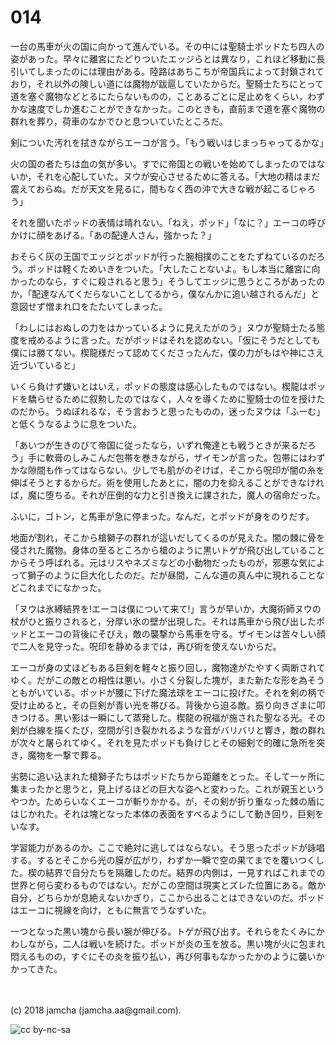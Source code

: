 # 014

一台の馬車が火の国に向かって進んでいる。その中には聖騎士ポッドたち四人の姿があった。早々に離宮にたどりついたエッジらとは異なり，これほど移動に長引いてしまったのには理由がある。陸路はあちこちが帝国兵によって封鎖されており，それ以外の険しい道には魔物が跋扈していたからだ。聖騎士たちにとって道を塞ぐ魔物などとるにたらないものの，ことあるごとに足止めをくらい，わずかな速度でしか進むことができなかった。このときも，直前まで道を塞ぐ魔物の群れを葬り，荷車のなかでひと息ついていたところだ。  

剣についた汚れを拭きながらエーコが言う。「もう戦いはじまっちゃってるかな」  

火の国の者たちは血の気が多い。すでに帝国との戦いを始めてしまったのではないか，それを心配していた。ヌウが安心させるために答える。「大地の精はまだ震えておらぬ。だが天文を見るに，間もなく西の沖で大きな戦が起こるじゃろう」  

それを聞いたポッドの表情は晴れない。「ねえ，ポッド」「なに？」エーコの呼びかけに顔をあげる。「あの配達人さん，強かった？」  

おそらく灰の王国でエッジとポッドが行った腕相撲のことをたずねているのだろう。ポッドは軽くためいきをついた。「大したことないよ。もし本当に離宮に向かったのなら，すぐに殺されると思う」そうしてエッジに思うところがあったのか，「配達なんてくだらないことしてるから，僕なんかに追い越されるんだ」と意図せず憎まれ口をたたいてしまった。  

「わしにはおぬしの力をはかっているように見えたがのう」ヌウが聖騎士たる態度を戒めるように言った。だがポッドはそれを認めない。「仮にそうだとしても僕には勝てない。楔龍様だって認めてくださったんだ，僕の力がもはや神にさえ近づいていると」  

いくら負けず嫌いとはいえ，ポッドの態度は感心したものではない。楔龍はポッドを驕らせるために叙勲したのではなく，人々を導くために聖騎士の位を授けたのだから。うぬぼれるな，そう言おうと思ったものの，迷ったヌウは「ふーむ」と低くうなるように息をついた。  

「あいつが生きのびて帝国に従ったなら，いずれ俺達とも戦うときが来るだろう」手に軟膏のしみこんだ包帯を巻きながら，ザイモンが言った。包帯にはわずかな隙間も作ってはならない。少しでも肌がのぞけば，そこから呪印が闇の糸を伸ばそうとするからだ。術を使用したあとに，闇の力を抑えることができなければ，魔に堕ちる。それが圧倒的な力と引き換えに課された，魔人の宿命だった。  

ふいに，ゴトン，と馬車が急に停まった。なんだ，とポッドが身をのりだす。  

地面が割れ，そこから槍獅子の群れが這いだしてくるのが見えた。闇の棘に骨を侵された魔物。身体の至るところから槍のように黒いトゲが飛び出していることからそう呼ばれる。元はリスやネズミなどの小動物だったものが，邪悪な気によって獅子のように巨大化したのだ。だが昼間，こんな道の真ん中に現れることなどこれまでになかった。  

「ヌウは氷縛結界を!エーコは僕について来て!」言うが早いか，大魔術師ヌウの杖がひと振りされると，分厚い氷の壁が出現した。それは馬車から飛び出したポッドとエーコの背後にそびえ，敵の襲撃から馬車を守る。ザイモンは苦々しい顔で二人を見守った。呪印を静めるまでは，再び術を使えないからだ。  

エーコが身の丈ほどもある巨剣を軽々と振り回し，魔物達がたやすく両断されてゆく。だがこの敵との相性は悪い。小さく分裂した塊が，また新たな形を為そうともがいている。ポッドが腰に下げた魔法球をエーコに投げた。それを剣の柄で受け止めると，その巨剣が青い光を帯びる。背後から迫る敵。振り向きざまに叩きつける。黒い影は一瞬にして蒸発した。楔龍の祝福が施された聖なる光。その剣が白線を描くたび，空間が引き裂かれるような音がバリバリと響き，敵の群れが次々と屠られてゆく。それを見たポッドも負けじとその細剣で的確に急所を突き，魔物を一撃で葬る。  

劣勢に追い込まれた槍獅子たちはポッドたちから距離をとった。そして一ヶ所に集まったかと思うと，見上げるほどの巨大な姿へと変わった。これが親玉というやつか。ためらいなくエーコが斬りかかる。が，その剣が折り重なった棘の盾にはじかれた。それは塊となった本体の表面をすべるようにして動き回り，巨剣をいなす。  

学習能力があるのか。ここで絶対に逃してはならない。そう思ったポッドが詠唱する。するとそこから光の膜が広がり，わずか一瞬で空の果てまでを覆いつくした。楔の結界で自分たちを隔離したのだ。結界の内側は，一見すればこれまでの世界と何ら変わるものではない。だがこの空間は現実とズレた位置にある。敵か自分，どちらかが息絶えないかぎり，ここから出ることはできないのだ。ポッドはエーコに視線を向け，ともに無言でうなずいた。  

一つとなった黒い塊から長い腕が伸びる。トゲが飛び出す。それらをたくみにかわしながら，二人は戦いを続けた。ポッドが炎の玉を放る。黒い塊が火に包まれ悶えるものの，すぐにその炎を振り払い，再び何事もなかったかのように襲いかかってきた。  

<br>  
<br>  
(c) 2018 jamcha (jamcha.aa@gmail.com).  

![cc by-nc-sa](http://i.creativecommons.org/l/by-nc-sa/4.0/88x31.png)
